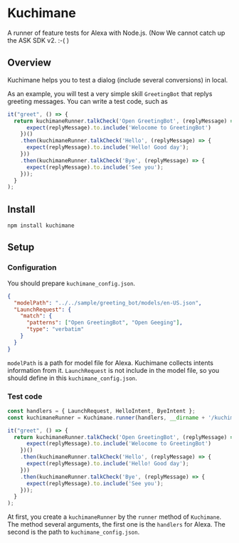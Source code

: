 # Kuchimane

A runner of feature tests for Alexa with Node.js.
(Now We cannot catch up the ASK SDK v2. :-( )

## Overview
Kuchimane helps you to test a dialog (include several conversions) in local.

As an example, you will test a very simple skill `GreetingBot` that replys greeting messages.
You can write a test code, such as

```js
it("greet", () => {
  return kuchimaneRunner.talkCheck('Open GreetingBot', (replyMessage) => {
      expect(replyMessage).to.include('Welocome to GreetingBot')
    })()
    .then(kuchimaneRunner.talkCheck('Hello', (replyMessage) => {
      expect(replyMessage).to.include('Hello! Good day');
    }))
    .then(kuchimaneRunner.talkCheck('Bye', (replyMessage) => {
      expect(replyMessage).to.include('See you');
    }));
  }
);
```

## Install

```
npm install kuchimane
```

## Setup
### Configuration
You should prepare `kuchimane_config.json`.
```json
{
  "modelPath": "../../sample/greeting_bot/models/en-US.json",
  "LaunchRequest": {
    "match": {
      "patterns": ["Open GreetingBot", "Open Geeging"],
      "type": "verbatim"
    }
  }
}

```

`modelPath` is a path for model file for Alexa.
Kuchimane collects intents information from it.
`LaunchRequest` is not include in the model file, so you should define in this `kuchimane_config.json`.

### Test code

```js
const handlers = { LaunchRequest, HelloIntent, ByeIntent };
const kuchimaneRunner = Kuchimane.runner(handlers, __dirname + '/kuchimane_config.json');

it("greet", () => {
  return kuchimaneRunner.talkCheck('Open GreetingBot', (replyMessage) => {
      expect(replyMessage).to.include('Welocome to GreetingBot')
    })()
    .then(kuchimaneRunner.talkCheck('Hello', (replyMessage) => {
      expect(replyMessage).to.include('Hello! Good day');
    }))
    .then(kuchimaneRunner.talkCheck('Bye', (replyMessage) => {
      expect(replyMessage).to.include('See you');
    }));
  }
);
```

At first, you create a `kuchimaneRunner` by the `runner` method of `Kuchimane`.
The method several arguments, the first one is the `handlers` for Alexa.
The second is the path to `kuchimane_config.json`.
